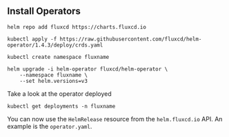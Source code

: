 
## Install Operators
```
helm repo add fluxcd https://charts.fluxcd.io
```

```
kubectl apply -f https://raw.githubusercontent.com/fluxcd/helm-operator/1.4.3/deploy/crds.yaml
```

```
kubectl create namespace fluxname
```

```
helm upgrade -i helm-operator fluxcd/helm-operator \
    --namespace fluxname \
    --set helm.versions=v3
```

Take a look at the operator deployed
```
kubectl get deployments -n fluxname
```

You can now use the `HelmRelease` resource from the `helm.fluxcd.io` API. An example is the `operator.yaml`.